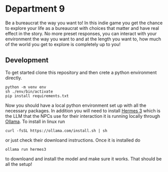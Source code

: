 # Department 9

Be a bureaucrat the way you want to! In this indie game you get the chance to explore your life as a bureaucrat with choices that matter and have real effect in the story. No more preset responses, you can interact with your environment the way you want to and at the length you want to, how much of the world you get to explore is completely up to you!

## Development

To get started clone this repository and then crete a python environment directly.

``` shell
python -m venv env
sh ./env/bin/activate
pip install requirements.txt
```

Now you should have a local python environment set up with all the necessary packages. In addition you will need to install [Hermes 3](https://ollama.com/library/hermes3) which is the LLM that the NPCs use for their interaction it is running locally through [Ollama](https://ollama.com). To install in linux run

```shell
curl -fsSL https://ollama.com/install.sh | sh
```

or just check their downloand instructions. Once it is installed do 

```shell
ollama run hermes3
```

to downloand and install the model and make sure it works. That should be all the setup!



